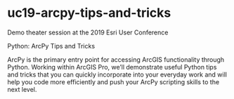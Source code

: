 # uc19-arcpy-tips-and-tricks

Demo theater session at the 2019 Esri User Conference

Python: ArcPy Tips and Tricks

ArcPy is the primary entry point for accessing ArcGIS functionality through Python. Working within ArcGIS Pro, we’ll demonstrate useful Python tips and tricks that you can quickly incorporate into your everyday work and will help you code more efficiently and push your ArcPy scripting skills to the next level.
